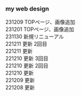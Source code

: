### my web design
231209 TOPページ、画像追加  
231201 TOPページ、画像追加  
231130 新規リニューアル  
221211 更新 2回目  
221211 更新  
221210 更新 3回目  
221210 更新 2回目  
221210 更新  
221209 更新  
221208 更新




